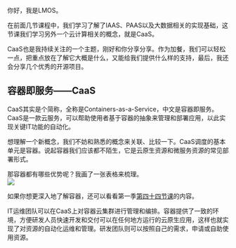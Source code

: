 你好，我是LMOS。

在前面几节课程中，我们学习了解了IAAS、PAAS以及大数据相关的实现基础，这节课我们学习另外一个云计算相关的概念，就是CaaS。

CaaS也是我持续关注的一个主题，刚好和你分享分享。作为加餐，我们可以轻松一点，把重点放在了解它大概是什么，又能给我们提供什么样的支持，最后，我还会分享几个优秀的开源项目。

## 容器即服务——CaaS

CaaS其实是个简称，全称是Containers-as-a-Service，中文是容器即服务。CaaS是一款云服务，可以帮助使用者基于容器的抽象来管理和部署应用，以此实现关键IT功能的自动化。

想理解一个新概念，我们不妨和熟悉的概念来关联、比较一下。CaaS调度的基本单元是容器。说起容器我们应该都不陌生，它是云原生资源和微服务资源的常见部署形式。

那容器都有哪些优势呢？我画了一张表格来梳理。  
![](https://static001.geekbang.org/resource/image/15/a6/1512689b1c019414a9a89006f50b55a6.jpg?wh=1526x1036)

如果你想更深入地了解容器，还可以看看第一季[第四十四节课](https://time.geekbang.org/column/article/408927)的内容。

IT运维团队可以在CaaS上对容器云集群进行管理和编排。容器提供了一致的环境，方便研发人员快速开发和交付可以在任何地方运行的云原生应用，这样也就实现了对资源的自动化运维和管理。研发团队则可以按照自己的需求，申请或自助使用资源。